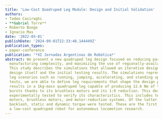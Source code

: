 ```yaml
---
title: 'Low-Cost Quadruped Leg Module: Design and Initial Validation'
authors:
- Tadeo Casiraghi
- **Gabriel Torre**
- Roberto Bunge
- Ignacio Mas
date: '2022-03-01'
publishDate: '2024-09-01T22:33:48.144449Z'
publication_types:
- paper-conference
publication: '*XI Jornadas Argentinas de Robótica*'
abstract: We present a new quadruped leg design focused on reducing part cost, reducing
  manufacturing complexity, and maximizing the use of regionally-available components.
  This study describes the simulations that allowed an iterative design process, the
  design itself and the initial testing results. The simulations represent simple
  leg scenarios such as running, jumping, accelerating, and standing up. With these
  tests, we are able to define leg requirements that shape the design process. This
  results in a 1kg-mass quadruped leg capable of producing 12.6 Nm of torque for short
  bursts thanks to its brushless motors and its 1:9 reduction. This design is then
  experimentally tested to verify its characteristics. This includes testing of servo
  motors, brushless motors, and motor-reduction systems. Of the latter, joint compliance,
  backlash, static and dynamic torque were tested. These are the first steps to develop
  a low-cost quadruped robot for autonomous locomotion research.
---
```

